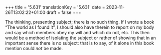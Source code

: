 +++
title = '5.631'
translationKey = '5.631'
date = 2023-11-26T13:02:22+01:00
draft = false
+++

The thinking, presenting subject; there is no such thing.
If I wrote a book “The world as I found it”, I should also have therein to report on my body and say which members obey my will and which do not, etc. This then would be a method of isolating the subject or rather of showing that in an important sense there is no subject: that is to say, of it alone in this book mention could <em>not</em> be made.
